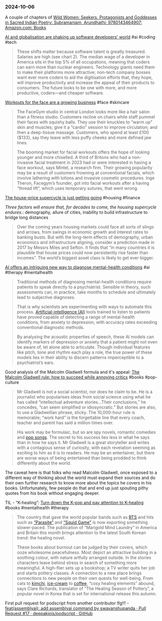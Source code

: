 ### 2024-10-06
A couple of chapters of [Wild Women: Seekers, Protagonists and Goddesses in Sacred Indian Poetry: Subramaniam, Arundhathi: 9780143464907: Amazon.com: Books](https://www.amazon.com/Wild-Women-Seekers-Protagonists-Goddesses/dp/0143464906)

[AI and globalisation are shaking up software developers’ world](https://www.economist.com/business/2024/09/29/ai-and-globalisation-are-shaking-up-software-developers-world) #ai #coding #tech

> These shifts matter because software talent is greatly treasured. Salaries are high (see chart 2). The median wage of a developer in America sits in the top 5% of all occupations, meaning that coders can earn more than nuclear engineers. Technology giants need them to make their platforms more attractive; non-tech company bosses want ever more coders to aid the digitisation efforts that, they hope, will improve productivity and increase the appeal of their products to consumers. The future looks to be one with more, and more productive, coders—and cheaper software.

[Workouts for the face are a growing business](https://www.economist.com/business/2024/10/03/workouts-for-the-face-are-a-growing-business) #face #skincare 

> The FaceGym studio in central London looks more like a hair salon than a fitness studio. Customers recline on chairs while staff pummel their faces with squishy balls. They use their knuckles to “warm up” skin and muscles; give it a “cardio” session to improve circulation; and then a deep-tissue massage. Customers, who spend at least £100 ($133), say they leave with less puffy cheeks and more defined jaw lines.
> 
> The booming market for facial workouts offers the hope of looking younger and more chiselled. A third of Britons who had a non-invasive facial treatment in 2023 had or were interested in having a face workout, says Mintel, a research firm. Their growing popularity may be a result of customers frowning at conventional facials, which involve lathering with lotions and invasive cosmetic procedures. Inge Theron, Facegym’s founder, got into facial workouts after a having “thread lift”, which uses temporary sutures, that went wrong.

[The house-price supercycle is just getting going](https://www.economist.com/finance-and-economics/2024/10/01/the-house-price-supercycle-is-just-getting-going) #housing #finance 

_Three factors will ensure that, for decades to come, the housing supercycle endures._: demography, allure of cities, inability to build infrastructure to bridge long distances

> Over the coming years housing markets could face all sorts of slings and arrows, from swings in economic growth and interest rates to banking busts. But with the long-term effects of demography, urban economics and infrastructure aligning, consider a prediction made in 2017 by Messrs Miles and Sefton. It finds that “in many countries it is plausible that house prices could now persistently rise faster than incomes”. The world’s biggest asset class is likely to get ever bigger.

[AI offers an intriguing new way to diagnose mental-health conditions](https://www.economist.com/science-and-technology/2024/10/02/ai-offers-an-intriguing-new-way-to-diagnose-mental-health-conditions) #ai #therapy #mentalhealth 

> Traditional methods of diagnosing mental-health conditions require patients to speak directly to a psychiatrist. Sensible in theory, such assessments can, in practice, take months to schedule and ultimately lead to subjective diagnoses.
> 
> That is why scientists are experimenting with ways to automate this process. [Artificial-intelligence (AI)](https://www.economist.com/topics/artificial-intelligence) tools trained to listen to patients have proved capable of detecting a range of mental-health conditions, from anxiety to depression, with accuracy rates exceeding conventional diagnostic methods.
> 
> By analysing the acoustic properties of speech, these AI models can identify markers of depression or anxiety that a patient might not even be aware of, let alone able to articulate. Though individual features like pitch, tone and rhythm each play a role, the true power of these models lies in their ability to discern patterns imperceptible to a psychiatrist’s ears.

Good analysis of the Malcolm Gladwell formula and it's appeal: [The Malcolm Gladwell rule: how to succeed while annoying critics](https://www.economist.com/culture/2024/09/27/the-malcolm-gladwell-rule-how-to-succeed-while-annoying-critics) #books #pop-culture 

> Mr Gladwell is not a social scientist, nor does he claim to be. He is a journalist who popularises ideas from social science using what he has called “intellectual adventure stories…Their conclusions,” he concedes, “can seem simplified or idiosyncratic.” But stories are also, to use a Gladwellian phrase, sticky. The 10,000-hour rule is memorable; “work hard” is the forgettable line that every coach, teacher and parent has said a million times over.
> 
> His work may be formulaic, but so are spy novels, romantic comedies and [pop songs](https://www.economist.com/graphic-detail/2023/02/03/max-martin-knows-how-to-create-a-number-one-hit). The secret to his success lies less in what he says than in how he says it. Mr Gladwell is a great storyteller and writes with a contagious sense of curiosity, with each revelation seeming as exciting to him as it is to readers. He may be an entertainer, but there are worse ways of being entertained than being prodded to think differently about the world.

The caveat here is that folks who read Malcolm Gladwell, once exposed to a different way of thinking about the world must expand their sources and do their own further research to know more about the topics he covers in his books. Unfortunately, few people do that and end up just spouting pithy quotes from his book without engaging deeper.

TIL - “K-healing”: [Turn down the K-pop and pay attention to K-healing](https://www.economist.com/culture/2024/10/03/turn-down-the-k-pop-and-pay-attention-to-k-healing) #books #mentalhealth #therapy 

> The country that gave the world popular bands such as [BTS](https://www.economist.com/asia/2022/06/23/what-is-the-legacy-of-bts-the-worlds-biggest-boyband) and hits such as [“Parasite”](https://www.economist.com/books-and-arts/2020/02/13/the-oscars-triumph-of-parasite) and [“Squid Game”](https://www.economist.com/asia/2021/10/09/south-koreans-are-bemused-by-the-global-success-of-squid-game) is now exporting something slower-paced. The publication of “Marigold Mind Laundry” in America and Britain this month brings attention to the latest South Korean trend: the healing novel.
> 
> These books about burnout can be judged by their covers, which ooze wholesome peacefulness. Most depict an attractive building in a soothing colour, with nature artfully arranged outside. In the stories characters leave behind stress in search of something more meaningful. A high-flier sets up a bookshop; a TV writer quits her job and starts pottery classes. A connection to a new place brings connections to new people on their own quests for well-being. From cats to [kimchi](https://www.economist.com/1843/2018/06/25/the-politics-of-kimchi), [ice-cream](https://www.economist.com/culture/2023/07/13/when-it-comes-to-ice-cream-the-instinct-to-innovate-is-misguided) to [coffee](https://www.economist.com/science-and-technology/2024/01/23/can-scientists-save-your-morning-cup-of-coffee), “cosy healing elements” abound, says Clare Richards, translator of “The Healing Season of Pottery”, a popular novel in Korea that is set for international release this autumn.

First pull request for podscript from another contributor lfg!!! - [feat(assemblyai): add assemblyai command  by swayanshupanda · Pull Request #17 · deepakjois/podscript · GitHub](https://github.com/deepakjois/podscript/pull/17)